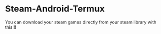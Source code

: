 # Steam-Android-Termux
You can download your steam games directly from your steam library with this!!!

